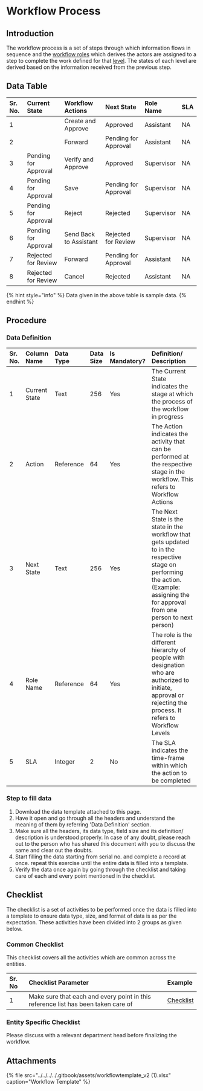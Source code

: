# Workflow Process

## Introduction

The workflow process is a set of steps through which information flows in sequence and the [workflow roles](https://digit-discuss.atlassian.net/wiki/spaces/DO/pages/537624711/Workflow+Actions) which derives the actors are assigned to a step to complete the work defined for that [level](https://digit-discuss.atlassian.net/wiki/spaces/DO/pages/537690461/Workflow+Levels). The states of each level are derived based on the information received from the previous step.

## Data Table

| Sr. No. | Current State | Workflow Actions | Next State | Role Name | SLA |
| :--- | :--- | :--- | :--- | :--- | :--- |
| 1 |  | Create and Approve | Approved | Assistant | NA |
| 2 |  | Forward | Pending for Approval | Assistant | NA |
| 3 | Pending for Approval | Verify and Approve | Approved | Supervisor | NA |
| 4 | Pending for Approval | Save | Pending for Approval | Supervisor | NA |
| 5 | Pending for Approval | Reject | Rejected | Supervisor | NA |
| 6 | Pending for Approval | Send Back to Assistant | Rejected for Review | Supervisor | NA |
| 7 | Rejected for Review | Forward | Pending for Approval | Assistant | NA |
| 8 | Rejected for Review | Cancel | Rejected | Assistant | NA |

{% hint style="info" %}
Data given in the above table is sample data.
{% endhint %}

## Procedure

### Data Definition

| Sr. No. | Column Name | Data Type | Data Size | Is Mandatory? | Definition/ Description |
| :--- | :--- | :--- | :--- | :--- | :--- |
| 1 | Current State | Text | 256 | Yes | The Current State indicates the stage at which the process of the workflow in progress |
| 2 | Action | Reference | 64 | Yes | The Action indicates the activity that can be performed at the respective stage in the workflow. This refers to Workflow Actions |
| 3 | Next State | Text | 256 | Yes | The Next State is the state in the workflow that gets updated to in the respective stage on performing the action. \(Example: assigning the for approval from one person to next person\) |
| 4 | Role Name | Reference | 64 | Yes | The role is the different hierarchy of people with designation who are authorized to initiate, approval or rejecting the process. It refers to Workflow Levels |
| 5 | SLA | Integer | 2 | No | The SLA indicates the time-frame within which the action to be completed |

### Step to fill data

1. Download the data template attached to this page.
2. Have it open and go through all the headers and understand the meaning of them by referring 'Data Definition' section.
3. Make sure all the headers, its data type, field size and its definition/ description is understood properly. In case of any doubt, please reach out to the person who has shared this document with you to discuss the same and clear out the doubts.
4. Start filling the data starting from serial no. and complete a record at once. repeat this exercise until the entire data is filled into a template.
5. Verify the data once again by going through the checklist and taking care of each and every point mentioned in the checklist.

## Checklist

The checklist is a set of activities to be performed once the data is filled into a template to ensure data type, size, and format of data is as per the expectation. These activities have been divided into 2 groups as given below.

### Common Checklist

This checklist covers all the activities which are common across the entities.

| Sr. No | Checklist Parameter | Example |
| :--- | :--- | :--- |
| 1 | Make sure that each and every point in this reference list has been taken care of | [Checklist](../untitled-1/checklist.md) |

### Entity Specific Checklist

Please discuss with a relevant department head before finalizing the workflow.

## Attachments

{% file src="../../../../.gitbook/assets/workflowtemplate\_v2 \(1\).xlsx" caption="Workflow Template" %}

